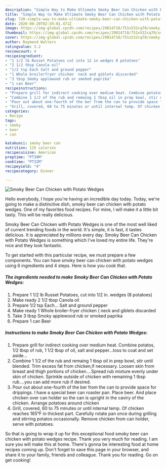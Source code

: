 ```yaml
---
description: "Simple Way to Make Ultimate Smoky Beer Can Chicken with Potato Wedges"
title: "Simple Way to Make Ultimate Smoky Beer Can Chicken with Potato Wedges"
slug: 720-simple-way-to-make-ultimate-smoky-beer-can-chicken-with-potato-wedges
date: 2020-08-20T02:59:01.471Z
image: https://img-global.cpcdn.com/recipes/29014718/751x532cq70/smoky-beer-can-chicken-with-potato-wedges-recipe-main-photo.jpg
thumbnail: https://img-global.cpcdn.com/recipes/29014718/751x532cq70/smoky-beer-can-chicken-with-potato-wedges-recipe-main-photo.jpg
cover: https://img-global.cpcdn.com/recipes/29014718/751x532cq70/smoky-beer-can-chicken-with-potato-wedges-recipe-main-photo.jpg
author: Raymond Walters
ratingvalue: 3.2
reviewcount: 4
recipeingredient:
- "1 1/2 lb Russet Potatoes cut into 12 in wedges 8 potatoes"
- "2 1/2 tbsp Canola oil"
- "1/2 tsp Each Salt and ground pepper"
- "1 Whole broilerfryer chicken  neck and giblets discarded"
- "3 tbsp Smoky applewood rub or smoked paprika"
- "1 can Beer"
recipeinstructions:
- "Prepare grill for indirect cooking over medium heat. Combine potatos, 1/2 tbsp of rub, 1 1/2 tbsp of oil, salt and pepper...toss to coat and set aside..."
- "Combine 1 1/2 of the rub and remaing 1 tbsp oil in prep bowl, stir until blended. Trim excess fat from chicken,if necessary. Loosen skin from breast and thigh portions of chicken....Spread rub mixture evenly under skin of chicken. Sprinkle outside of chicken with remaining 1 tbsp rub....you can add more rub if desired."
- "Pour out about one-fourth of the ber from the can to provide space for drippings.  I have a special beer can roaster pan.  Place beer. And place chicken over can holder so the can is upright in the caviry of the chicken. Arrange potatoes around chicken"
- "Grill, covered, 60 to 75 minutes or until internal temp. Of chicken reaches 165°F in thickest part. Carefully rotate pan once during grilling and stirring potatos occasionally. Remove chicken from can holder, serve with potatoes."
categories:
- Recipe
tags:
- smoky
- beer
- can

katakunci: smoky beer can 
nutrition: 115 calories
recipecuisine: American
preptime: "PT39M"
cooktime: "PT32M"
recipeyield: "4"
recipecategory: Dinner

---
```



![Smoky Beer Can Chicken with Potato Wedges](https://img-global.cpcdn.com/recipes/29014718/751x532cq70/smoky-beer-can-chicken-with-potato-wedges-recipe-main-photo.jpg)

Hello everybody, I hope you're having an incredible day today. Today, we're going to make a distinctive dish, smoky beer can chicken with potato wedges. One of my favorites food recipes. For mine, I will make it a little bit tasty. This will be really delicious.

Smoky Beer Can Chicken with Potato Wedges is one of the most well liked of current trending foods in the world. It's simple, it is fast, it tastes delicious. It is appreciated by millions every day. Smoky Beer Can Chicken with Potato Wedges is something which I've loved my entire life. They're nice and they look fantastic.




To get started with this particular recipe, we must prepare a few components. You can have smoky beer can chicken with potato wedges using 6 ingredients and 4 steps. Here is how you cook that.

<!--inarticleads1-->

##### The ingredients needed to make Smoky Beer Can Chicken with Potato Wedges:

1. Prepare 1 1/2 lb Russet Potatoes, cut into 1/2 in. wedges (8 potatoes)
1. Make ready 2 1/2 tbsp Canola oil
1. Prepare 1/2 tsp Each... Salt and ground pepper
1. Make ready 1 Whole broiler-fryer chicken ( neck and giblets discarded
1. Take 3 tbsp Smoky applewood rub or smoked paprika
1. Prepare 1 can Beer




<!--inarticleads2-->

##### Instructions to make Smoky Beer Can Chicken with Potato Wedges:

1. Prepare grill for indirect cooking over medium heat. Combine potatos, 1/2 tbsp of rub, 1 1/2 tbsp of oil, salt and pepper...toss to coat and set aside...
1. Combine 1 1/2 of the rub and remaing 1 tbsp oil in prep bowl, stir until blended. Trim excess fat from chicken,if necessary. Loosen skin from breast and thigh portions of chicken....Spread rub mixture evenly under skin of chicken. Sprinkle outside of chicken with remaining 1 tbsp rub....you can add more rub if desired.
1. Pour out about one-fourth of the ber from the can to provide space for drippings.  I have a special beer can roaster pan.  Place beer. And place chicken over can holder so the can is upright in the caviry of the chicken. Arrange potatoes around chicken
1. Grill, covered, 60 to 75 minutes or until internal temp. Of chicken reaches 165°F in thickest part. Carefully rotate pan once during grilling and stirring potatos occasionally. Remove chicken from can holder, serve with potatoes.




So that is going to wrap it up for this exceptional food smoky beer can chicken with potato wedges recipe. Thank you very much for reading. I am sure you will make this at home. There's gonna be interesting food at home recipes coming up. Don't forget to save this page in your browser, and share it to your family, friends and colleague. Thank you for reading. Go on get cooking!
